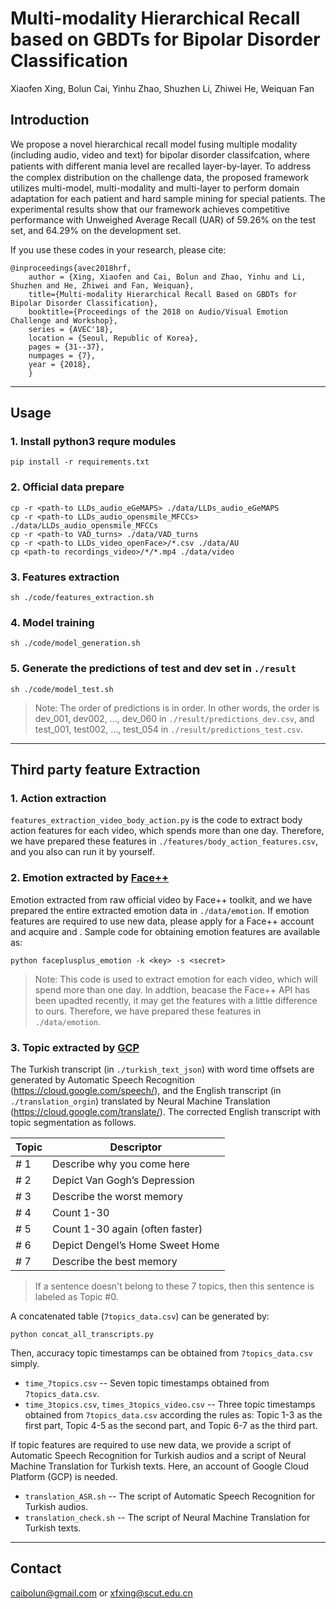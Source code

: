 # Multi-modality Hierarchical Recall based on GBDTs for Bipolar Disorder Classification

Xiaofen Xing, Bolun Cai, Yinhu Zhao, Shuzhen Li, Zhiwei He, Weiquan Fan

## Introduction
We propose a novel hierarchical recall model fusing multiple modality (including audio, video and text) for bipolar disorder classifcation, where patients with diﬀerent mania level are recalled layer-by-layer. To address the complex distribution on the challenge data, the proposed framework utilizes multi-model, multi-modality and multi-layer to perform domain adaptation for each patient and hard sample mining for special patients. The experimental results show that our framework achieves competitive performance with Unweighed Average Recall (UAR) of 59.26% on the test set, and 64.29% on the development set.

If you use these codes in your research, please cite:

    @inproceedings{avec2018hrf,
        author = {Xing, Xiaofen and Cai, Bolun and Zhao, Yinhu and Li, Shuzhen and He, Zhiwei and Fan, Weiquan},
        title={Multi-modality Hierarchical Recall Based on GBDTs for Bipolar Disorder Classification},
        booktitle={Proceedings of the 2018 on Audio/Visual Emotion Challenge and Workshop},
        series = {AVEC'18},
        location = {Seoul, Republic of Korea},
        pages = {31--37},
        numpages = {7},
        year = {2018},
        }

----------
## Usage
### 1. Install python3 requre modules
```
pip install -r requirements.txt
```
### 2. Official data prepare
```
cp -r <path-to LLDs_audio_eGeMAPS> ./data/LLDs_audio_eGeMAPS
cp -r <path-to LLDs_audio_opensmile_MFCCs> ./data/LLDs_audio_opensmile_MFCCs
cp -r <path-to VAD_turns> ./data/VAD_turns
cp -r <path-to LLDs_video_openFace>/*.csv ./data/AU
cp <path-to recordings_video>/*/*.mp4 ./data/video
```
### 3. Features extraction
```
sh ./code/features_extraction.sh
```
### 4. Model training
```
sh ./code/model_generation.sh
```
### 5. Generate the predictions of test and dev set in `./result`
```
sh ./code/model_test.sh
```
> Note: The order of predictions is in order. In other words, the order is dev_001, dev002, ..., dev_060 in `./result/predictions_dev.csv`, and test_001, test002, ..., test_054 in `./result/predictions_test.csv`.

----------
## Third party feature Extraction

### 1. Action extraction

`features_extraction_video_body_action.py` is the code to extract body action features for each video, which spends more than one day. Therefore, we have prepared these features in `./features/body_action_features.csv`, and you also can run it by yourself. 

### 2. Emotion extracted by [Face++](https://www.faceplusplus.com.cn/)
 
Emotion extracted from raw official video by Face++ toolkit, and we have prepared the entire extracted emotion data in `./data/emotion`. If emotion features are required to use new data, please apply for a Face++ account and acquire <key> and <secret>. Sample code for obtaining emotion features are available as:
```
python faceplusplus_emotion -k <key> -s <secret>
```
> Note: This code is used to extract emotion for each video, which will spend more than one day. In addtion, beacase the Face++ API has been upadted recently, it may get the features with a little difference to ours. Therefore, we have prepared these features in `./data/emotion`. 
 
### 3. Topic extracted by [GCP](https://cloud.google.com/)

The Turkish transcript (in `./turkish_text_json`) with word time offsets are generated by Automatic Speech Recognition (https://cloud.google.com/speech/), and the English transcript  (in `./translation_orgin`)  translated by Neural Machine Translation (https://cloud.google.com/translate/). The corrected English transcript with topic segmentation as follows. 

|Topic|  Descriptor                    |
| --- | -----------                    | 
|\# 1 |Describe why you come here      |
|\# 2 |Depict Van Gogh’s Depression    |
|\# 3 |Describe the worst memory       |
|\# 4 |Count 1-30                      |
|\# 5 |Count 1-30 again (often faster) | 
|\# 6 |Depict Dengel’s Home Sweet Home |
|\# 7 |Describe the best memory        |
> If a sentence doesn't belong to these 7 topics, then this sentence is labeled as Topic \#0. 

A concatenated table (`7topics_data.csv`) can be generated by:
```
python concat_all_transcripts.py 
```
Then, accuracy topic timestamps can be obtained from `7topics_data.csv` simply. 
- `time_7topics.csv` -- Seven topic timestamps obtained from `7topics_data.csv`. 
- `time_3topics.csv`, `times_3topics_video.csv` -- Three topic timestamps obtained from `7topics_data.csv` according the rules as: Topic 1-3 as the first part, Topic 4-5 as the second part, and Topic 6-7 as the third part.

If topic features are required to use new data, we provide a script of Automatic Speech Recognition for Turkish audios and a script of Neural Machine Translation for Turkish texts. Here, an account of Google Cloud Platform (GCP) is needed. 
- `translation_ASR.sh` -- The script of Automatic Speech Recognition for Turkish audios.
- `translation_check.sh` -- The script of Neural Machine Translation for Turkish texts.

----------
## Contact
<caibolun@gmail.com> or <xfxing@scut.edu.cn>